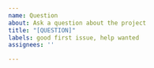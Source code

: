 ```yaml
---
name: Question
about: Ask a question about the project
title: "[QUESTION]"
labels: good first issue, help wanted
assignees: ''

---
```



